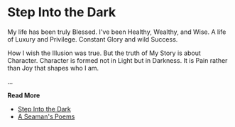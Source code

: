 # Step Into the Dark


My life has been truly Blessed.
I've been Healthy, Wealthy, and Wise.
A life of Luxury and Privilege.
Constant Glory and wild Success.

How I wish the Illusion was true.
But the truth of My Story is about Character.
Character is formed not in Light but in Darkness.
It is Pain rather than Joy that shapes who I am.


...

**Read More**

* [Step Into the Dark](https://seamansguide.com/book/poem/StepIntoDark.md)
* [A Seaman's Poems](https://seamansguide.com/book/poem)

